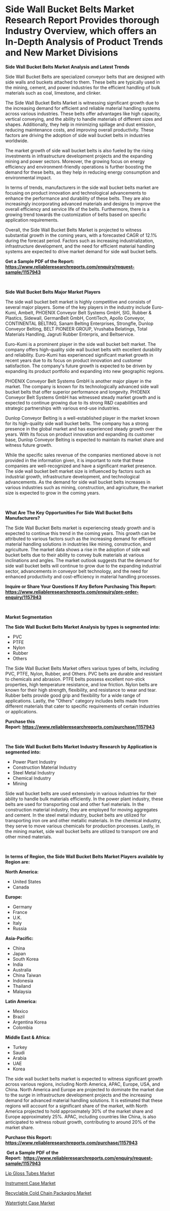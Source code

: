 <p><h1>Side Wall Bucket Belts Market Research Report Provides thorough Industry Overview, which offers an In-Depth Analysis of Product Trends and New Market Divisions</h1></p><p><strong>Side Wall Bucket Belts Market Analysis and Latest Trends</strong></p>
<p><p>Side Wall Bucket Belts are specialized conveyor belts that are designed with side walls and buckets attached to them. These belts are typically used in the mining, cement, and power industries for the efficient handling of bulk materials such as coal, limestone, and clinker.</p><p>The Side Wall Bucket Belts Market is witnessing significant growth due to the increasing demand for efficient and reliable material handling systems across various industries. These belts offer advantages like high capacity, vertical conveying, and the ability to handle materials of different sizes and shapes. Additionally, they help in minimizing spillage and dust emission, reducing maintenance costs, and improving overall productivity. These factors are driving the adoption of side wall bucket belts in industries worldwide.</p><p>The market growth of side wall bucket belts is also fueled by the rising investments in infrastructure development projects and the expanding mining and power sectors. Moreover, the growing focus on energy efficiency and environment-friendly operations is further boosting the demand for these belts, as they help in reducing energy consumption and environmental impact.</p><p>In terms of trends, manufacturers in the side wall bucket belts market are focusing on product innovation and technological advancements to enhance the performance and durability of these belts. They are also increasingly incorporating advanced materials and designs to improve the overall efficiency and service life of the belts. Furthermore, there is a growing trend towards the customization of belts based on specific application requirements.</p><p>Overall, the Side Wall Bucket Belts Market is projected to witness substantial growth in the coming years, with a forecasted CAGR of 12.1% during the forecast period. Factors such as increasing industrialization, infrastructure development, and the need for efficient material handling systems are expected to drive market demand for side wall bucket belts.</p></p>
<p><strong>Get a Sample PDF of the Report:&nbsp; <a href="https://www.reliableresearchreports.com/enquiry/request-sample/1157943">https://www.reliableresearchreports.com/enquiry/request-sample/1157943</a></strong></p>
<p>&nbsp;</p>
<p><strong>Side Wall Bucket Belts Major Market Players</strong></p>
<p><p>The side wall bucket belt market is highly competitive and consists of several major players. Some of the key players in the industry include Euro-Kumi, Ambelt, PHOENIX Conveyor Belt Systems GmbH, SIG, Rubber & Plastics, Sidewall, GermanBelt GmbH, ContiTech, Apollo Conveyor, CONTINENTAL BELTING, Sanam Belting Enterprises, Strongfle, Dunlop Conveyor Belting, BELT PIONEER GROUP, Vrushaba Belatings, Total Materials Handling, Jagruti Rubber Enterpris, and Beltservice.</p><p>Euro-Kumi is a prominent player in the side wall bucket belt market. The company offers high-quality side wall bucket belts with excellent durability and reliability. Euro-Kumi has experienced significant market growth in recent years due to its focus on product innovation and customer satisfaction. The company's future growth is expected to be driven by expanding its product portfolio and expanding into new geographic regions.</p><p>PHOENIX Conveyor Belt Systems GmbH is another major player in the market. The company is known for its technologically advanced side wall bucket belts that offer superior performance and longevity. PHOENIX Conveyor Belt Systems GmbH has witnessed steady market growth and is expected to continue growing due to its strong R&D capabilities and strategic partnerships with various end-use industries.</p><p>Dunlop Conveyor Belting is a well-established player in the market known for its high-quality side wall bucket belts. The company has a strong presence in the global market and has experienced steady growth over the years. With its focus on product innovation and expanding its customer base, Dunlop Conveyor Belting is expected to maintain its market share and witness future growth.</p><p>While the specific sales revenue of the companies mentioned above is not provided in the information given, it is important to note that these companies are well-recognized and have a significant market presence. The side wall bucket belt market size is influenced by factors such as industrial growth, infrastructure development, and technological advancements. As the demand for side wall bucket belts increases in various industries such as mining, construction, and agriculture, the market size is expected to grow in the coming years.</p></p>
<p>&nbsp;</p>
<p><strong>What Are The Key Opportunities For Side Wall Bucket Belts Manufacturers?</strong></p>
<p><p>The Side Wall Bucket Belts market is experiencing steady growth and is expected to continue this trend in the coming years. This growth can be attributed to various factors such as the increasing demand for efficient material handling solutions in industries like mining, construction, and agriculture. The market data shows a rise in the adoption of side wall bucket belts due to their ability to convey bulk materials at various inclinations and angles. The market outlook suggests that the demand for side wall bucket belts will continue to grow due to the expanding industrial sector, advancements in conveyor belt technology, and the need for enhanced productivity and cost-efficiency in material handling processes.</p></p>
<p><strong>Inquire or Share Your Questions If Any Before Purchasing This Report: <a href="https://www.reliableresearchreports.com/enquiry/pre-order-enquiry/1157943">https://www.reliableresearchreports.com/enquiry/pre-order-enquiry/1157943</a></strong></p>
<p>&nbsp;</p>
<p><strong>Market Segmentation</strong></p>
<p><strong>The Side Wall Bucket Belts Market Analysis by types is segmented into:</strong></p>
<p><ul><li>PVC</li><li>PTFE</li><li>Nylon</li><li>Rubber</li><li>Others</li></ul></p>
<p><p>The Side Wall Bucket Belts Market offers various types of belts, including PVC, PTFE, Nylon, Rubber, and Others. PVC belts are durable and resistant to chemicals and abrasion. PTFE belts possess excellent non-stick properties, high temperature resistance, and low friction. Nylon belts are known for their high strength, flexibility, and resistance to wear and tear. Rubber belts provide good grip and flexibility for a wide range of applications. Lastly, the "Others" category includes belts made from different materials that cater to specific requirements of certain industries or applications.</p></p>
<p><strong>Purchase this Report:&nbsp;<a href="https://www.reliableresearchreports.com/purchase/1157943">https://www.reliableresearchreports.com/purchase/1157943</a></strong></p>
<p>&nbsp;</p>
<p><strong>The Side Wall Bucket Belts Market Industry Research by Application is segmented into:</strong></p>
<p><ul><li>Power Plant Industry</li><li>Construction Material Industry</li><li>Steel Metal Industry</li><li>Chemical Industry</li><li>Mining</li></ul></p>
<p><p>Side wall bucket belts are used extensively in various industries for their ability to handle bulk materials efficiently. In the power plant industry, these belts are used for transporting coal and other fuel materials. In the construction material industry, they are employed for moving aggregates and cement. In the steel metal industry, bucket belts are utilized for transporting iron ore and other metallic materials. In the chemical industry, they serve to move various chemicals for production processes. Lastly, in the mining market, side wall bucket belts are utilized to transport ore and other mined materials.</p></p>
<p>&nbsp;</p>
<p><strong>In terms of Region, the Side Wall Bucket Belts Market Players available by Region are:</strong></p>
<p>
    <p> <strong> North America: </strong>
        <ul>
            <li>United States</li>
            <li>Canada</li>
        </ul>
        </p> 
    <p> <strong> Europe: </strong>
        <ul>
            <li>Germany</li>
            <li>France</li>
            <li>U.K.</li>
            <li>Italy</li>
            <li>Russia</li>
        </ul>
        </p> 
    <p> <strong> Asia-Pacific: </strong>
        <ul>
            <li>China</li>
            <li>Japan</li>
            <li>South Korea</li>
            <li>India</li>
            <li>Australia</li>
            <li>China Taiwan</li>
            <li>Indonesia</li>
            <li>Thailand</li>
            <li>Malaysia</li>
        </ul>
        </p> 
    <p> <strong> Latin America: </strong>
        <ul>
            <li>Mexico</li>
            <li>Brazil</li>
            <li>Argentina Korea</li>
            <li>Colombia</li>
        </ul>
        </p> 
    <p> <strong> Middle East & Africa: </strong>
        <ul>
            <li>Turkey</li>
            <li>Saudi</li>
            <li>Arabia</li>
            <li>UAE</li>
            <li>Korea</li>
        </ul>
    </p>
    </p>
<p><p>The side wall bucket belts market is expected to witness significant growth across various regions, including North America, APAC, Europe, USA, and China. North America and Europe are projected to dominate the market due to the surge in infrastructure development projects and the increasing demand for advanced material handling solutions. It is estimated that these regions will account for a significant share of the market, with North America projected to hold approximately 30% of the market share and Europe approximately 25%. APAC, including countries like China, is also anticipated to witness robust growth, contributing to around 20% of the market share.</p></p>
<p><strong>Purchase this Report: <a href="https://www.reliableresearchreports.com/purchase/1157943">https://www.reliableresearchreports.com/purchase/1157943</a></strong></p>
<p>&nbsp;<strong>Get a Sample PDF of the Report:&nbsp;&nbsp;<a href="https://www.reliableresearchreports.com/enquiry/request-sample/1157943">https://www.reliableresearchreports.com/enquiry/request-sample/1157943</a></strong></p>
<p><strong></strong></p>
<p><p><a href="https://medium.com/@kathrynlynch04/lip-gloss-tubes-market-trends-and-market-analysis-forecasted-for-period-2023-2030-0134fdf4c320">Lip Gloss Tubes Market</a></p><p><a href="https://medium.com/@kathrynlynch04/instrument-case-market-the-key-to-successful-business-strategy-forecast-till-2030-2d31c225abd3">Instrument Case Market</a></p><p><a href="https://medium.com/@kathrynlynch04/recyclable-cold-chain-packaging-market-analysis-its-cagr-market-segmentation-and-global-industry-7122c29333dc">Recyclable Cold Chain Packaging Market</a></p><p><a href="https://medium.com/@kathrynlynch04/watertight-case-market-size-reveals-the-best-marketing-channels-in-global-industry-302555386871">Watertight Case Market</a></p></p>